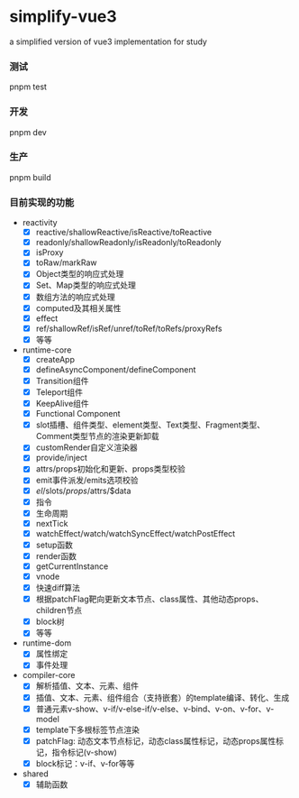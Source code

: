 # simplify-vue3
a simplified version of vue3 implementation for study

### 测试
pnpm test

### 开发
pnpm dev

### 生产
pnpm build

### 目前实现的功能
- reactivity
   - [x] reactive/shallowReactive/isReactive/toReactive
   - [x] readonly/shallowReadonly/isReadonly/toReadonly
   - [x] isProxy
   - [x] toRaw/markRaw
   - [x] Object类型的响应式处理
   - [x] Set、Map类型的响应式处理
   - [x] 数组方法的响应式处理
   - [x] computed及其相关属性
   - [x] effect
   - [x] ref/shallowRef/isRef/unref/toRef/toRefs/proxyRefs
   - [x] 等等
- runtime-core
   - [x] createApp
   - [x] defineAsyncComponent/defineComponent
   - [x] Transition组件
   - [x] Teleport组件
   - [x] KeepAlive组件
   - [x] Functional Component
   - [x] slot插槽、组件类型、element类型、Text类型、Fragment类型、Comment类型节点的渲染更新卸载
   - [x] customRender自定义渲染器
   - [x] provide/inject
   - [x] attrs/props初始化和更新、props类型校验
   - [x] emit事件派发/emits选项校验
   - [x] $el/$slots/$props/$attrs/$data
   - [x] 指令
   - [x] 生命周期
   - [x] nextTick
   - [x] watchEffect/watch/watchSyncEffect/watchPostEffect
   - [x] setup函数
   - [x] render函数
   - [x] getCurrentInstance
   - [x] vnode
   - [x] 快速diff算法
   - [x] 根据patchFlag靶向更新文本节点、class属性、其他动态props、children节点
   - [x] block树 
   - [x] 等等
- runtime-dom
   - [x] 属性绑定
   - [x] 事件处理
- compiler-core
   - [x] 解析插值、文本、元素、组件
   - [x] 插值、文本、元素、组件组合（支持嵌套）的template编译、转化、生成
   - [x] 普通元素v-show、v-if/v-else-if/v-else、v-bind、v-on、v-for、v-model
   - [x] template下多根标签节点渲染 
   - [x] patchFlag: 动态文本节点标记，动态class属性标记，动态props属性标记，指令标记(v-show)
   - [x] block标记：v-if、v-for等等
- shared
   - [x] 辅助函数
